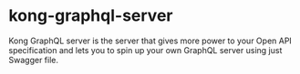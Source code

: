 # kong-graphql-server

Kong GraphQL server is the server that gives more power to your Open API specification and lets you to spin up your own GraphQL server using just Swagger file.

